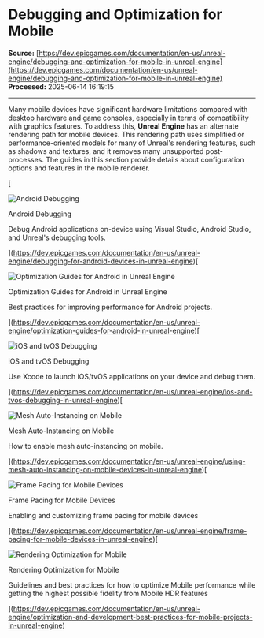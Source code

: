 # Debugging and Optimization for Mobile

**Source:** [https://dev.epicgames.com/documentation/en-us/unreal-engine/debugging-and-optimization-for-mobile-in-unreal-engine](https://dev.epicgames.com/documentation/en-us/unreal-engine/debugging-and-optimization-for-mobile-in-unreal-engine)  
**Processed:** 2025-06-14 16:19:15

---

Many mobile devices have significant hardware limitations compared with desktop hardware and game consoles, especially in terms of compatibility with graphics features. To address this, **Unreal Engine** has an alternate rendering path for mobile devices. This rendering path uses simplified or performance-oriented models for many of Unreal's rendering features, such as shadows and textures, and it removes many unsupported post-processes. The guides in this section provide details about configuration options and features in the mobile renderer.

[

![Android Debugging](https://dev.epicgames.com/community/api/documentation/image/6b545b8d-9915-49b7-90a4-2efeb0b8d2a3?resizing_type=fit&width=640&height=640)

Android Debugging

Debug Android applications on-device using Visual Studio, Android Studio, and Unreal's debugging tools.





](https://dev.epicgames.com/documentation/en-us/unreal-engine/debugging-for-android-devices-in-unreal-engine)[

![Optimization Guides for Android in Unreal Engine](https://dev.epicgames.com/community/api/documentation/image/f972f731-7bed-4cae-a59a-9dc74f73421c?resizing_type=fit&width=640&height=640)

Optimization Guides for Android in Unreal Engine

Best practices for improving performance for Android projects.





](https://dev.epicgames.com/documentation/en-us/unreal-engine/optimization-guides-for-android-in-unreal-engine)[

![iOS and tvOS Debugging](https://dev.epicgames.com/community/api/documentation/image/e63448d7-7774-41d6-86ef-a9f891acac0f?resizing_type=fit&width=640&height=640)

iOS and tvOS Debugging

Use Xcode to launch iOS/tvOS applications on your device and debug them.





](https://dev.epicgames.com/documentation/en-us/unreal-engine/ios-and-tvos-debugging-in-unreal-engine)[

![Mesh Auto-Instancing on Mobile](https://dev.epicgames.com/community/api/documentation/image/588f531e-8b81-44a5-be9f-b223ec872d22?resizing_type=fit&width=640&height=640)

Mesh Auto-Instancing on Mobile

How to enable mesh auto-instancing on mobile.





](https://dev.epicgames.com/documentation/en-us/unreal-engine/using-mesh-auto-instancing-on-mobile-devices-in-unreal-engine)[

![Frame Pacing for Mobile Devices](https://dev.epicgames.com/community/api/documentation/image/845675fd-a0bc-4f18-b6f9-18457f766758?resizing_type=fit&width=640&height=640)

Frame Pacing for Mobile Devices

Enabling and customizing frame pacing for mobile devices





](https://dev.epicgames.com/documentation/en-us/unreal-engine/frame-pacing-for-mobile-devices-in-unreal-engine)[

![Rendering Optimization for Mobile](https://dev.epicgames.com/community/api/documentation/image/3c262fef-b0dc-4dff-8b49-a02fa9899102?resizing_type=fit&width=640&height=640)

Rendering Optimization for Mobile

Guidelines and best practices for how to optimize Mobile performance while getting the highest possible fidelity from Mobile HDR features





](https://dev.epicgames.com/documentation/en-us/unreal-engine/optimization-and-development-best-practices-for-mobile-projects-in-unreal-engine)